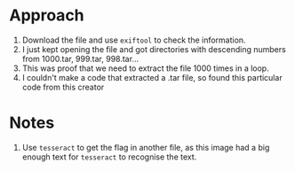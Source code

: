 # Approach

1. Download the file and use `exiftool` to check the information.
2. I just kept opening the file and got directories with descending numbers from 1000.tar, 999.tar, 998.tar...
3. This was proof that we need to extract the file 1000 times in a loop.
4. I couldn't make a code that extracted a .tar file, so found this particular code from this creator 
# Notes

1. Use `tesseract` to get the flag in another file, as this image had a big enough text for `tesseract` to recognise the text.
